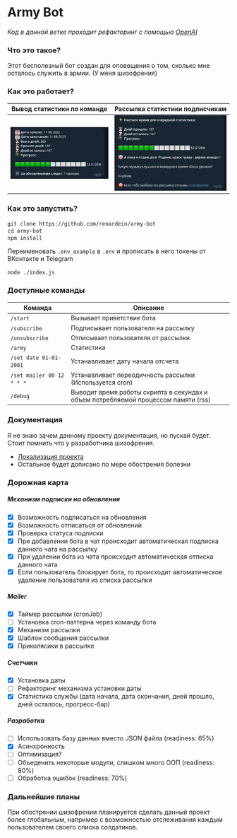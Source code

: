 # Army Bot
_Код в данной ветке проходит рефакторинг с помощью [OpenAI](https://openai.com)_
### Что это такое?
Этот бесполезный бот создан для оповещения о том, сколько мне осталось служить в армии.
(У меня шизофрения)
### Как это работает?
|Вывод статистики по команде|Рассылка статистики подписчикам|
|---|---|
|![scr2](assets/scr1.PNG)|![scr2](assets/scr2.PNG)|
### Как это запустить?
```
git clone https://github.com/renardein/army-bot
cd army-bot
npm install
```
Переименовать `.env_example` в `.env` и прописать в него токены от ВКонтакте и Telegram
```
node ./index.js
```
### Доступные команды
|Команда                    |Описание                                                                           |
|---------------------------|-----------------------------------------------------------------------------------|
|`/start`                   |Вызывает приветствие бота                                                          |
|`/subscribe`               |Подписывает пользователя на рассылку                                               |
|`/unsubscribe`             |Отписывает пользователя от рассылки                                                |
|`/army`                    |Статистика                                                                         |
|`/set date 01-01-2001`     |Устанавливает дату начала отсчета                                                  |
|`/set mailer 00 12 * * *`  |Устанавливает переодичность рассылки (Используется cron)                           |
|`/debug`                   |Выводит время работы скрипта в секундах и объем потребляемой процеcсом памяти (rss)|
### Документация
Я не знаю зачем данному проекту документация, но пускай будет. Стоит помнить что у разработчика шизофрения.<br>

- [Локализация проекта](assets/docs/localization.md)
- Остальное будет дописано по мере обострения болезни
### Дорожная карта
  ##### Механизм подписки на обновления
  - [x] Возможность подписаться на обновления
  - [x] Возможность отписаться от обновлений
  - [x] Проверка статуса подписки
  - [x] При добавлении бота в чат происходит автоматическая подписка данного чата на рассылку
  - [x] При удалении бота из чата происходит автоматическая отписка данного чата
  - [x] Если пользователь блокирует бота, то происходит автоматическое удаление пользователя из списка рассылки
  ##### Mailer
  - [x] Таймер рассылки (cronJob)
  - [ ] Установка cron-паттерна через команду бота
  - [x] Механизм рассылки
  - [x] Шаблон сообщения рассылки
  - [x] Приколясики в рассылке
  ##### Счетчики
  - [x] Установка даты 
  - [ ] Рефакторинг механизма установки даты
  - [x] Статистика службы (дата начала, дата окончания, дней прошло, дней осталось, прогресс-бар)
  ##### Разработка
  - [ ] Использовать базу данных вместо JSON файла (readiness: 65%)
  - [x] Асинхронность
  - [ ] Оптимизация?
  - [ ] Объеденить некоторые модули, слишком много ООП (readiness: 80%)
  - [ ] Обработка ошибок (readiness: 70%)
### Дальнейшие планы
При обострении шизофрении планируется сделать данный проект более глобальным, например с возможностью отслеживания каждым пользователем своего списка солдатиков.